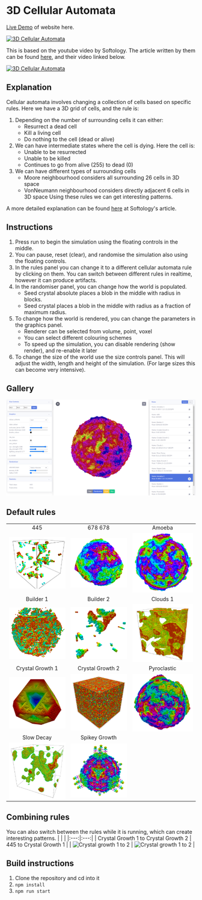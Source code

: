 # 3D Cellular Automata
[Live Demo](http://fiendchain.github.io/3D-Cellular-Automata) of website here.

[![3D Cellular Automata](http://img.youtube.com/vi/-sCSQcG2hZM/0.jpg)](http://youtu.be/-sCSQcG2hZM "3D Cellular Automata")

This is based on the youtube video by Softology. The article written by them can be found [here](https://softologyblog.wordpress.com/2019/12/28/3d-cellular-automata-3/), and their video linked below.

[![3D Cellular Automata](http://img.youtube.com/vi/dQJ5aEsP6Fs/0.jpg)](http://youtu.be/dQJ5aEsP6Fs "3D Cellular Automata")

## Explanation
Cellular automata involves changing a collection of cells based on specific rules. Here we have a 3D grid of cells, and the rule is:
1. Depending on the number of surrounding cells it can either:
   - Resurrect a dead cell
   - Kill a living cell
   - Do nothing to the cell (dead or alive)
2. We can have intermediate states where the cell is dying. Here the cell is:
   - Unable to be resurrected
   - Unable to be killed
   - Continues to go from alive (255) to dead (0)
3. We can have different types of surrounding cells
   - Moore neighbourhood considers all surrounding 26 cells in 3D space
   - VonNeumann neighbourhood considers directly adjacent 6 cells in 3D space
Using these rules we can get interesting patterns.

A more detailed explanation can be found [here](https://softologyblog.wordpress.com/2019/12/28/3d-cellular-automata-3/) at Softology's article.

## Instructions
1. Press run to begin the simulation using the floating controls in the middle. 
2. You can pause, reset (clear), and randomise the simulation also using the floating controls.
3. In the rules panel you can change it to a different cellular automata rule by clicking on them. You can switch between different rules in realtime, however it can produce artifacts.
4. In the randomiser panel, you can change how the world is populated.
   - Seed crystal absolute places a blob in the middle with radius in blocks.
   - Seed crystal places a blob in the middle with radius as a fraction of maximum radius.
5. To change how the world is rendered, you can change the parameters in the graphics panel.
   - Renderer can be selected from volume, point, voxel
   - You can select different colouring schemes
   - To speed up the simulation, you can disable rendering (show render), and re-enable it later
6. To change the size of the world use the size controls panel. This will adjust the width, length and height of the simulation. (For large sizes this can become very intensive).

## Gallery
![alt text](docs/images/app.PNG "Application")

## Default rules
| | | |
|:---:|:---:|:---:|
| 445 | 678 678 | Amoeba |
| <img src="docs/images/445.PNG" alt="445" width="256"> | <img src="docs/images/678 678.PNG" alt="678 678" width="256"> | <img src="docs/images/amoeba.PNG" alt="Amoeba" width="256"> |
| Builder 1 | Builder 2 | Clouds 1 |
| <img src="docs/images/builder-1.PNG" alt="Builder-1" width="256"> | <img src="docs/images/builder-2.PNG" alt="Builder-2" width="256"> | <img src="docs/images/clouds-1.PNG" alt="Clouds-1" width="256"> |
| Crystal Growth 1 | Crystal Growth 2 | Pyroclastic |
| <img src="docs/images/crystal-growth-1.PNG" alt="Crystal-1" width="256"> | <img src="docs/images/crystal-growth-2.PNG" alt="Crystal-2" width="256"> | <img src="docs/images/pyroclastic.PNG" alt="Pyroclastic" width="256"> |
| Slow Decay | Spikey Growth |
| <img src="docs/images/slow-decay.PNG" alt="Slow Decay" width="256"> | <img src="docs/images/spikey-growth.PNG" alt="Spikey Growth" width="256"> |

## Combining rules
You can also switch between the rules while it is running, which can create interesting patterns.
| | |
|:---:|:---:|
| Crystal Growth 1 to Crystal Growth 2 | 445 to Crystal Growth 1 |
| <img src="docs/images/crystal-growth-1-2.PNG" alt="Crystal growth 1 to 2" width="256"> | <img src="docs/images/445-crystal-growth-1.PNG" alt="Crystal growth 1 to 2" width="256"> |

## Build instructions
1. Clone the repository and cd into it
2. <code>npm install</code>
3. <code>npm run start</code>